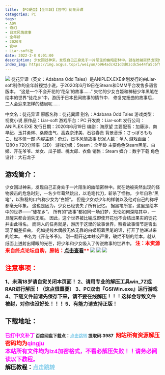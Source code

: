 ```yaml
---
title: 【PC硬盘】【全年龄】【官中】徒花异谭
categories: PC
tags:
- ADV
- 奇幻
- 日本风情故事
- 全年龄
- 2020年
- 官中
- Liar-soft社
date: 2022-2-8 0:01:00
description: 少女回过神来，发现自己正身处于一片陌生的幽暗密林中。就在她被突然出现的怪物袭击的危急时刻，一名少年蓦然跳出，以毛笔代刀，斩杀了怪物。少年自称“黑笔”，以熟稔的口气称少女为“白姬”。但是少女对少年的样貌以及他对自己的称呼都毫无印象。这也是因为，少女已经丧失了所有记忆。据黑笔所言，这里是绘本中的世界——“徒花乡”。
index_img: https://img.acgus.top/i/weiyun/b964adc421d3d02cdc5e44fa5c6f9f7853afad5b9fa5242c6d9546fa96929d614447969e5ae8167779e27991e10d896b.webp
---
```

![](https://img.acgus.top/i/weiyun/b964adc421d3d02cdc5e44fa5c6f9f7853afad5b9fa5242c6d9546fa96929d614447969e5ae8167779e27991e10d896b.webp)
徒花异谭（英文：Adabana Odd Tales）是ANIPLEX.EXE企划发行的由Liar-soft制作的全年龄视觉小说，于2020年6月19日在Steam和DMM平台发售多语言版本。
“这是一个不会开花的‘花朵’的故事……” 失忆的少女白姬和神秘少年黑笔在绘本的世界“徒花乡”中，游历于日本民间故事的情节中． 修复完扭曲的故事后，二人会迎来怎样的结局呢……

中文名：徒花异谭
原版名称：徒花異譚
别名：Adabana Odd Tales
游戏类型：视觉小说
原作品：Liar-soft
游戏平台：PC
开发商：Liar-soft
发行公司：ANIPLEX.EXE
发行日期：2020年6月19日
编剧：海原望
主要配音：加藤涉、南早纪、玉井勇辉、桑原由气、高森奈津美、石谷春贵
背景音乐：さっぽろももこ、松本慎一郎
内容主题：奇幻，日本风情故事
玩家人数：单人
游戏画面：1280ｘ720分辨率（2D）
游戏分级：Steam：全年龄
主要角色Steam黑笔、白姬、开花爷爷、龙女、瓜子姬、桃太郎、衣鱼
销售：Steam
媒介：数字下载
角色设计：大石龙子

## 游戏简介：
少女回过神来，发现自己正身处于一片陌生的幽暗密林中。就在她被突然出现的怪物袭击的危急时刻，一名少年蓦然跳出，以毛笔代刀，斩杀了怪物。
少年自称“黑笔”，以熟稔的口气称少女为“白姬”。
但是少女对少年的样貌以及他对自己的称呼都毫无印象。
这也是因为，少女已经丧失了所有记忆。
据黑笔所言，这里是绘本中的世界——“徒花乡”。
所有的“故事”都如同一场幻梦，无论如何深陷其中，一旦醒来都会消失无痕。
因此，这个世界被比喻成即使开花也不会结出果实的徒花并由此得名。
而两人的任务就是，游历于这里的故事世界，察看故事情节是否出现了偏差扭曲。
宛如提线木偶般无依无靠的白姬照着黑笔的话，打开了他递过来的绘本。
书名为《开花爷爷》。
刚一翻开这本蛀咬严重，破烂不堪的绘本，就从纸面上迸射出耀眼的光芒，将少年和少女吸入了传说故事的世界中。
<font color=#FF0000 size=3><b>注：本资源来自终点论坛自购，原帖：[点击查看](https://bbs.zdfx.net/forum.php?mod=viewthread&tid=427632&highlight=%E5%BE%92%E8%8A%B1%E5%BC%82%E8%B0%AD&mobile=2)**</font>
![](https://img.acgus.top/i/weiyun/9cccc64290ac16cac92b9f6ad67aa8e27cab719d367ccf80d3a5b8c87a5be43d0b376ceaaead7400bdfc090d239ea056.webp)
![](https://img.acgus.top/i/weiyun/e67a8387a64c764a68e7f5d540f4be12987f59f9ebd6304de78b8d2af090d4e1b6f81b52c3d1dfc6d377d88cd016ced7.webp)
![](https://img.acgus.top/i/weiyun/54a3590c09004a167e88bb1548d9083ed20885b60b10b2a7b97f9380bcaa42dd2ce2d41b11bad4011e63e53d7d05709c.webp)






## <font color=#FF0000 >注意事项：</font>
<font size=3><b>1、未满18岁请自觉关闭本页面！
2、请用专业的解压工具win_7Z或RAR进行解压！（这点很重要）
3、PC双击『GSIWin.exe』运行游戏
4、下载文件前请先保存下来，请不要在线解压！！！这样会导致文件被封，对你也没好处！！！
5、有能力请支持正版！</b></font>

## 下载地址：
<font color=#FF00FF size=3><b>已打中文补丁</b></font>
<b>百度网盘下载点：</b><a href="https://pan.baidu.com/s/1gKt29J9oC0FS6F-NWCUivg?pwd=3987" style="color: #87CEEB;"><b>点击跳转</b></a> 提取码:3987
<a style="padding: 0" href="https://post.qingju.org/AD/"><img style="max-width:100%" src="https://img.acgus.top/i/2024/07/478f689b8021d8d499ab43d21acf137a.gif" alt=""></a>
<b><font color=#FF0000 size=4>网站所有资源解压密码均为</b></font><b><font color=#FF00FF size=4>qingju</font><font color=#FF0000 ></font></b><br><b><font color=#FF00FF size=4>本站所有文件均为lz4加密格式，不看必解压失败！！请务必阅读以下教程。</b></font><br><b><font color=#000 size=4>解压教程：</b><a href="https://post.qingju.org/tutorial/000/" style="color: #87CEEB;"><b>点击跳转</b></a>